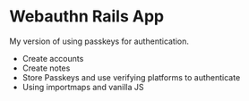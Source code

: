 # Webauthn Rails App

My version of using passkeys for authentication.

- Create accounts
- Create notes
- Store Passkeys and use verifying platforms to authenticate
- Using importmaps and vanilla JS
